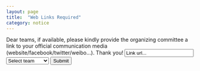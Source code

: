 ```yaml
---
layout: page
title:  "Web Links Required"
category: notice
---
```


<form class="contact" action="https://formspree.io/lucas.li@sdchina.org.cn" method="POST">
	Dear teams, if available, please kindly provide the organizing committee a link to your official communication media (website/facebook/twitter/weibo...). Thank you!
	<input type="text" name="Website" value="Link url..." onfocus="onFocus(this)" onblur="onBlur(this)">
	<input type="hidden" name="_next" value="{{ site.baseurl }}/pages/sent/" />
	<select name="Team">
		<option>Select team</option>
		{% for team in site.teams %}
		<option>{{ team.name }}</option>
		{% endfor %}
	</select>
	<button type="submit" class="btn btn-xs btn-primary">Submit</button>
</form>